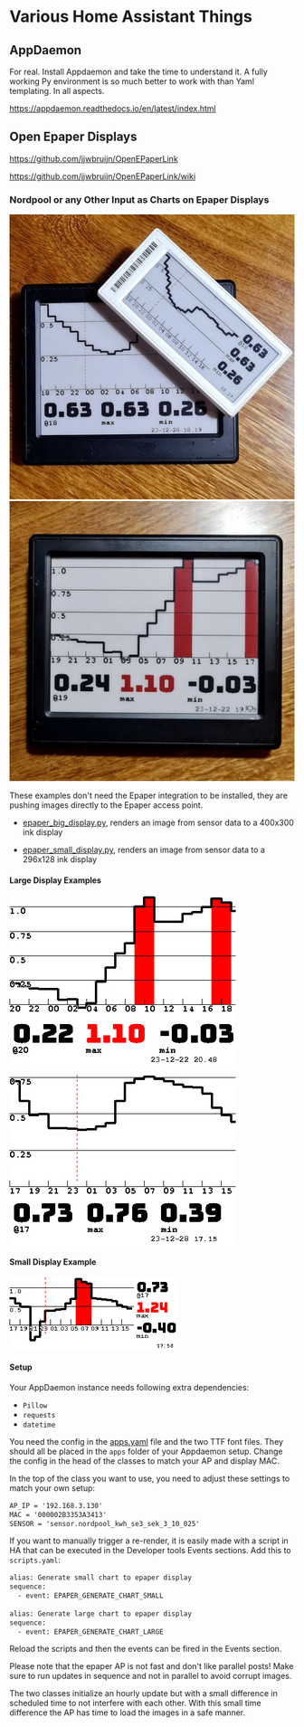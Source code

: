 # Various Home Assistant Things

## AppDaemon

For real. Install Appdaemon and take the time to understand it. A fully working Py environment is so much better to work with than Yaml templating. In all aspects.

https://appdaemon.readthedocs.io/en/latest/index.html

## Open Epaper Displays

https://github.com/jjwbruijn/OpenEPaperLink

https://github.com/jjwbruijn/OpenEPaperLink/wiki

### Nordpool or any Other Input as Charts on Epaper Displays

![Chart examples](nordpools.jpg)
![Chart examples](nordpools_1.jpg)

These examples don't need the Epaper integration to be installed, they are pushing images directly to the Epaper access point. 

- [epaper_big_display.py](addon_configs/appdaemon/apps/epaper_big_display.py), renders an image from sensor data to a 400x300 ink display

- [epaper_small_display.py](addon_configs/appdaemon/apps/epaper_small_display.py), renders an image from sensor data to a 296x128 ink display

#### Large Display Examples 
![Big Display example](display_.jpg)

![Big Display example](display_1.jpg)


#### Small Display Example
![Small Display example](display.jpg)

#### Setup

Your AppDaemon instance needs following extra dependencies:

 - `Pillow`
 - `requests`
 - `datetime`

You need the config in the [apps.yaml](addon_configs/appdaemon/apps/apps.yaml) file and the two TTF font files. They should all be placed in the `apps` folder of your Appdaemon setup. Change the config in the head of the classes to match your AP and display MAC.

In the top of the class you want to use, you need to adjust these settings to match your own setup:

    AP_IP = '192.168.3.130'
    MAC = '000002B3353A3413'
    SENSOR = 'sensor.nordpool_kwh_se3_sek_3_10_025'

If you want to manually trigger a re-render, it is easily made with a script in HA that can be executed in the Developer tools Events sections. Add this to `scripts.yaml`:

    alias: Generate small chart to epaper display
    sequence:
      - event: EPAPER_GENERATE_CHART_SMALL

    alias: Generate large chart to epaper display
    sequence:
      - event: EPAPER_GENERATE_CHART_LARGE

Reload the scripts and then the events can be fired in the Events section.

Please note that the epaper AP is not fast and don't like parallel posts! Make sure to run updates in sequence and not in parallel to avoid corrupt images.

The two classes initialize an hourly update but with a small difference in scheduled time to not interfere with each other. With this small time difference the AP has time to load the images in a safe manner.
